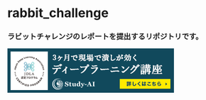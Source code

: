 # rabbit_challenge
### ラビットチャレンジのレポートを提出するリポジトリです。
[![侍エンジニアブログ](https://github.com/hideyuki-takahashi-s13/rabbit_challenge/blob/main/bnr_jdla.png)](https://study-ai.com/jdla/)
